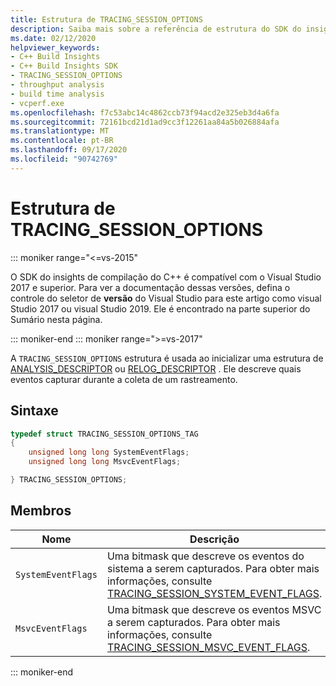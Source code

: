 ```yaml
---
title: Estrutura de TRACING_SESSION_OPTIONS
description: Saiba mais sobre a referência de estrutura do SDK do insights de compilação do C++ TRACING_SESSION_OPTIONS.
ms.date: 02/12/2020
helpviewer_keywords:
- C++ Build Insights
- C++ Build Insights SDK
- TRACING_SESSION_OPTIONS
- throughput analysis
- build time analysis
- vcperf.exe
ms.openlocfilehash: f7c53abc14c4862ccb73f94acd2e325eb3d4a6fa
ms.sourcegitcommit: 72161bcd21d1ad9cc3f12261aa84a5b026884afa
ms.translationtype: MT
ms.contentlocale: pt-BR
ms.lasthandoff: 09/17/2020
ms.locfileid: "90742769"
---
```

# <a name="tracing_session_options-structure"></a>Estrutura de TRACING_SESSION_OPTIONS

::: moniker range="<=vs-2015"

O SDK do insights de compilação do C++ é compatível com o Visual Studio 2017 e superior. Para ver a documentação dessas versões, defina o controle do seletor de **versão** do Visual Studio para este artigo como visual Studio 2017 ou visual Studio 2019. Ele é encontrado na parte superior do Sumário nesta página.

::: moniker-end
::: moniker range=">=vs-2017"

A `TRACING_SESSION_OPTIONS` estrutura é usada ao inicializar uma estrutura de [ANALYSIS_DESCRIPTOR](analysis-descriptor-struct.md) ou [RELOG_DESCRIPTOR](relog-descriptor-struct.md) . Ele descreve quais eventos capturar durante a coleta de um rastreamento.

## <a name="syntax"></a>Sintaxe

```cpp
typedef struct TRACING_SESSION_OPTIONS_TAG
{
    unsigned long long SystemEventFlags;
    unsigned long long MsvcEventFlags;

} TRACING_SESSION_OPTIONS;
```

## <a name="members"></a>Membros

| Nome | Descrição |
|--|--|
| `SystemEventFlags` | Uma bitmask que descreve os eventos do sistema a serem capturados. Para obter mais informações, consulte [TRACING_SESSION_SYSTEM_EVENT_FLAGS](tracing-session-system-event-flags-constants.md). |
| `MsvcEventFlags` | Uma bitmask que descreve os eventos MSVC a serem capturados. Para obter mais informações, consulte [TRACING_SESSION_MSVC_EVENT_FLAGS](tracing-session-msvc-event-flags-constants.md). |

::: moniker-end
